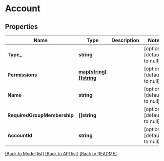 # Account

## Properties
Name | Type | Description | Notes
------------ | ------------- | ------------- | -------------
**Type_** | **string** |  | [optional] [default to null]
**Permissions** | [**map[string][]string**](array.md) |  | [optional] [default to null]
**Name** | **string** |  | [optional] [default to null]
**RequiredGroupMembership** | **[]string** |  | [optional] [default to null]
**AccountId** | **string** |  | [optional] [default to null]

[[Back to Model list]](../README.md#documentation-for-models) [[Back to API list]](../README.md#documentation-for-api-endpoints) [[Back to README]](../README.md)


